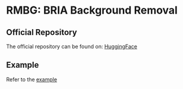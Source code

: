 # RMBG: BRIA Background Removal

## Official Repository

The official repository can be found on: [HuggingFace](https://huggingface.co/briaai/RMBG-2.0)

## Example

Refer to the [example](../../../examples/rmbg)
